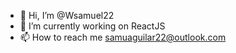 - 👋 Hi, I’m @Wsamuel22
- 🌱 I’m currently working on ReactJS
- 📫 How to reach me samuaguilar22@outlook.com

<!---
Wsamuel22/Wsamuel22 is a ✨ special ✨ repository because its `README.md` (this file) appears on your GitHub profile.
You can click the Preview link to take a look at your changes.
--->

